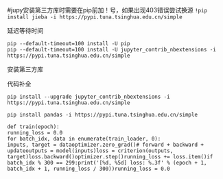 #jupy安装第三方库时需要在pip前加！号，如果出现403错误尝试换源
`!pip install jieba -i https://pypi.tuna.tsinghua.edu.cn/simple`

延迟等待时间

```
pip --default-timeout=100 install -U pip
pip --default-timeout=100 install -U jupyter_contrib_nbextensions -i https://pypi.tuna.tsinghua.edu.cn/simple
```

安装第三方库

代码补全

`pip install --upgrade jupyter_contrib_nbextensions -i https://pypi.tuna.tsinghua.edu.cn/simple`

```
pip install pandas -i https://pypi.tuna.tsinghua.edu.cn/simple
```

```
def train(epoch):
running_loss = 0.0
for batch_idx, data in enumerate(train_loader, 0):
inputs, target = dataoptimizer.zero_grad()# forward + backward + updateoutputs = model(inputs)loss = criterion(outputs, target)loss.backward()optimizer.step()running_loss += loss.item()if batch_idx % 300 == 299:print('[%d, %5d] loss: %.3f' % (epoch + 1, batch_idx + 1, running_loss / 300))running_loss = 0.0

```

